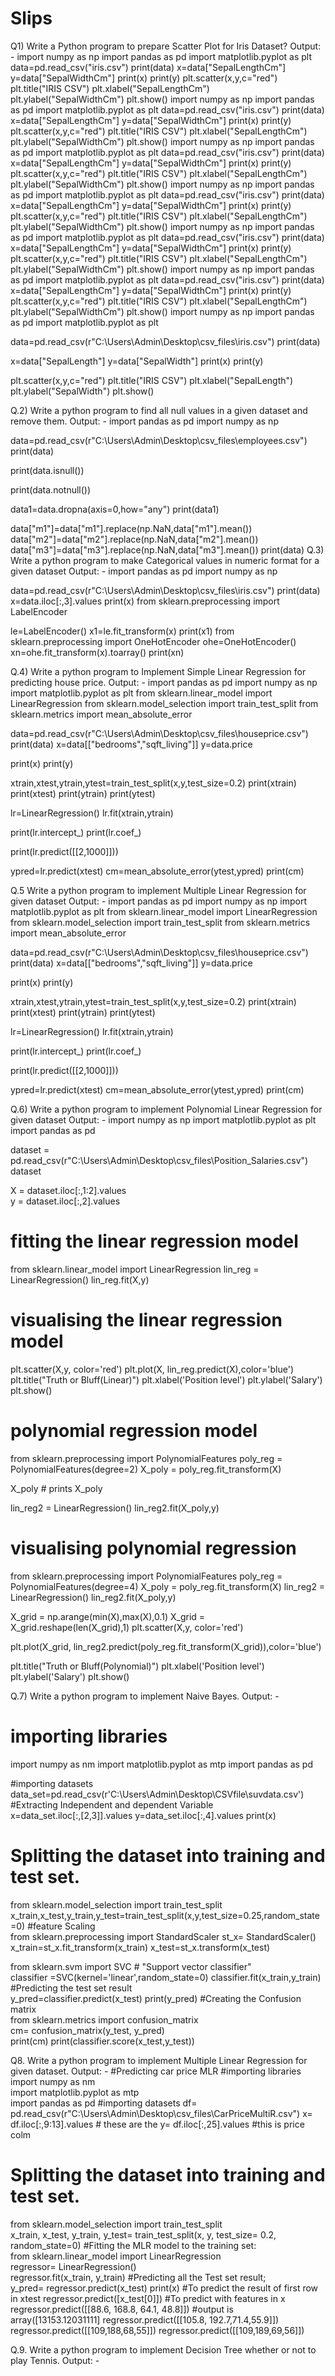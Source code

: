 # Slips

Q1) Write a Python program to prepare Scatter Plot for Iris Dataset?
Output: -
import numpy as np
import pandas as pd
import matplotlib.pyplot as plt
data=pd.read_csv("iris.csv")
print(data)
x=data["SepalLengthCm"]
y=data["SepalWidthCm"]
print(x)
print(y)
plt.scatter(x,y,c="red")
plt.title("IRIS CSV")
plt.xlabel("SepalLengthCm")
plt.ylabel("SepalWidthCm")
plt.show()
import numpy as np
import pandas as pd
import matplotlib.pyplot as plt
data=pd.read_csv("iris.csv")
print(data)
x=data["SepalLengthCm"]
y=data["SepalWidthCm"]
print(x)
print(y)
plt.scatter(x,y,c="red")
plt.title("IRIS CSV")
plt.xlabel("SepalLengthCm")
plt.ylabel("SepalWidthCm")
plt.show()
import numpy as np
import pandas as pd
import matplotlib.pyplot as plt
data=pd.read_csv("iris.csv")
print(data)
x=data["SepalLengthCm"]
y=data["SepalWidthCm"]
print(x)
print(y)
plt.scatter(x,y,c="red")
plt.title("IRIS CSV")
plt.xlabel("SepalLengthCm")
plt.ylabel("SepalWidthCm")
plt.show()
import numpy as np
import pandas as pd
import matplotlib.pyplot as plt
data=pd.read_csv("iris.csv")
print(data)
x=data["SepalLengthCm"]
y=data["SepalWidthCm"]
print(x)
print(y)
plt.scatter(x,y,c="red")
plt.title("IRIS CSV")
plt.xlabel("SepalLengthCm")
plt.ylabel("SepalWidthCm")
plt.show()
import numpy as np
import pandas as pd
import matplotlib.pyplot as plt
data=pd.read_csv("iris.csv")
print(data)
x=data["SepalLengthCm"]
y=data["SepalWidthCm"]
print(x)
print(y)
plt.scatter(x,y,c="red")
plt.title("IRIS CSV")
plt.xlabel("SepalLengthCm")
plt.ylabel("SepalWidthCm")
plt.show()
import numpy as np
import pandas as pd
import matplotlib.pyplot as plt
data=pd.read_csv("iris.csv")
print(data)
x=data["SepalLengthCm"]
y=data["SepalWidthCm"]
print(x)
print(y)
plt.scatter(x,y,c="red")
plt.title("IRIS CSV")
plt.xlabel("SepalLengthCm")
plt.ylabel("SepalWidthCm")
plt.show()
import numpy as np
import pandas as pd
import matplotlib.pyplot as plt

data=pd.read_csv(r"C:\Users\Admin\Desktop\csv_files\iris.csv")
print(data)

x=data["SepalLength"]
y=data["SepalWidth"]
print(x)
print(y)

plt.scatter(x,y,c="red")
plt.title("IRIS CSV")
plt.xlabel("SepalLength")
plt.ylabel("SepalWidth")
plt.show()

Q.2) Write a python program to find all null values in a given dataset and remove them.
Output: -
import pandas as pd
import numpy as np

data=pd.read_csv(r"C:\Users\Admin\Desktop\csv_files\employees.csv")
print(data)

print(data.isnull())

print(data.notnull())

data1=data.dropna(axis=0,how="any")
print(data1)

data["m1"]=data["m1"].replace(np.NaN,data["m1"].mean())
data["m2"]=data["m2"].replace(np.NaN,data["m2"].mean())
data["m3"]=data["m3"].replace(np.NaN,data["m3"].mean())
print(data)
Q.3) Write a python program to make Categorical values in numeric format for a given dataset
Output: -
import pandas as pd
import numpy as np

data=pd.read_csv(r"C:\Users\Admin\Desktop\csv_files\iris.csv")
print(data)
x=data.iloc[:,3].values
print(x)
from sklearn.preprocessing import LabelEncoder

le=LabelEncoder()
x1=le.fit_transform(x)
print(x1)
from sklearn.preprocessing import OneHotEncoder
ohe=OneHotEncoder()
xn=ohe.fit_transform(x).toarray()
print(xn)


Q.4) Write a python program to Implement Simple Linear Regression for predicting house price.
Output: -
import pandas as pd
import numpy as np
import matplotlib.pyplot as plt
from sklearn.linear_model import LinearRegression
from sklearn.model_selection import train_test_split
from sklearn.metrics import mean_absolute_error

data=pd.read_csv(r"C:\Users\Admin\Desktop\csv_files\houseprice.csv")
print(data)
x=data[["bedrooms","sqft_living"]]
y=data.price

print(x)
print(y)

xtrain,xtest,ytrain,ytest=train_test_split(x,y,test_size=0.2)
print(xtrain)
print(xtest)
print(ytrain)
print(ytest)

lr=LinearRegression()
lr.fit(xtrain,ytrain)

print(lr.intercept_)
print(lr.coef_)

print(lr.predict([[2,1000]]))

ypred=lr.predict(xtest)
cm=mean_absolute_error(ytest,ypred)
print(cm)

Q.5 Write a python program to implement Multiple Linear Regression for given dataset
Output: -
import pandas as pd
import numpy as np
import matplotlib.pyplot as plt
from sklearn.linear_model import LinearRegression
from sklearn.model_selection import train_test_split
from sklearn.metrics import mean_absolute_error

data=pd.read_csv(r"C:\Users\Admin\Desktop\csv_files\houseprice.csv")
print(data)
x=data[["bedrooms","sqft_living"]]
y=data.price

print(x)
print(y)

xtrain,xtest,ytrain,ytest=train_test_split(x,y,test_size=0.2)
print(xtrain)
print(xtest)
print(ytrain)
print(ytest)

lr=LinearRegression()
lr.fit(xtrain,ytrain)

print(lr.intercept_)
print(lr.coef_)

print(lr.predict([[2,1000]]))

ypred=lr.predict(xtest)
cm=mean_absolute_error(ytest,ypred)
print(cm)

Q.6) Write a python program to implement Polynomial Linear Regression for given dataset
Output: -
import numpy as np
import matplotlib.pyplot as plt
import pandas as pd
  
dataset = pd.read_csv(r"C:\Users\Admin\Desktop\csv_files\Position_Salaries.csv")
dataset
 
X = dataset.iloc[:,1:2].values  
y = dataset.iloc[:,2].values
 
# fitting the linear regression model
from sklearn.linear_model import LinearRegression
lin_reg = LinearRegression()
lin_reg.fit(X,y)
 
# visualising the linear regression model
plt.scatter(X,y, color='red')
plt.plot(X, lin_reg.predict(X),color='blue')
plt.title("Truth or Bluff(Linear)")
plt.xlabel('Position level')
plt.ylabel('Salary')
plt.show()
 
# polynomial regression model
from sklearn.preprocessing import PolynomialFeatures
poly_reg = PolynomialFeatures(degree=2)
X_poly = poly_reg.fit_transform(X)
  
X_poly     # prints X_poly
 
lin_reg2 = LinearRegression()
lin_reg2.fit(X_poly,y)
 
 
# visualising polynomial regression
from sklearn.preprocessing import PolynomialFeatures
poly_reg = PolynomialFeatures(degree=4)
X_poly = poly_reg.fit_transform(X)
lin_reg2 = LinearRegression()
lin_reg2.fit(X_poly,y)
  
X_grid = np.arange(min(X),max(X),0.1)
X_grid = X_grid.reshape(len(X_grid),1) 
plt.scatter(X,y, color='red') 
  
plt.plot(X_grid, lin_reg2.predict(poly_reg.fit_transform(X_grid)),color='blue') 
  
plt.title("Truth or Bluff(Polynomial)")
plt.xlabel('Position level')
plt.ylabel('Salary')
plt.show()

Q.7) Write a python program to implement Naive Bayes.
Output: -
# importing libraries  
import numpy as nm
import matplotlib.pyplot as mtp
import pandas as pd

#importing datasets  
data_set=pd.read_csv(r'C:\Users\Admin\Desktop\CSVfile\suvdata.csv')
#Extracting Independent and dependent Variable  
x=data_set.iloc[:,[2,3]].values
y=data_set.iloc[:,4].values
print(x)
# Splitting the dataset into training and test set.  
from sklearn.model_selection import train_test_split
x_train,x_test,y_train,y_test=train_test_split(x,y,test_size=0.25,random_state=0)
#feature Scaling  
from sklearn.preprocessing import StandardScaler
st_x= StandardScaler()
x_train=st_x.fit_transform(x_train)
x_test=st_x.transform(x_test)

from sklearn.svm import SVC # "Support vector classifier"  
classifier =SVC(kernel='linear',random_state=0)
classifier.fit(x_train,y_train)
#Predicting the test set result  
y_pred=classifier.predict(x_test)
print(y_pred)
#Creating the Confusion matrix  
from sklearn.metrics import confusion_matrix  
cm= confusion_matrix(y_test, y_pred)  
print(cm)
print(classifier.score(x_test,y_test))

Q8. Write a python program to implement Multiple Linear Regression for given dataset.
Output: -
#Predicting car price MLR
#importing libraries  
import numpy as nm  
import matplotlib.pyplot as mtp  
import pandas as pd
#importing datasets
df= pd.read_csv(r"C:\Users\Admin\Desktop\csv_files\CarPriceMultiR.csv")
x= df.iloc[:,9:13].values  # these are the 
y= df.iloc[:,25].values  #this is price colm
# Splitting the dataset into training and test set.  
from sklearn.model_selection import train_test_split  
x_train, x_test, y_train, y_test= train_test_split(x, y, test_size= 0.2, random_state=0)
#Fitting the MLR model to the training set:  
from sklearn.linear_model import LinearRegression  
regressor= LinearRegression()  
regressor.fit(x_train, y_train)
#Predicting all the Test set result;  
y_pred= regressor.predict(x_test)
print(x)
#To predict the result of first row in xtest
regressor.predict([x_test[0]])
#To predict with features in x
regressor.predict([[88.6, 168.8,  64.1,  48.8]])
#output is array([13153.12031111]
regressor.predict([[105.8, 192.7,71.4,55.9]])
regressor.predict([[109,188,68,55]])
regressor.predict([[109,189,69,56]])


Q.9. Write a python program to implement Decision Tree whether or not to play Tennis.
Output: -

